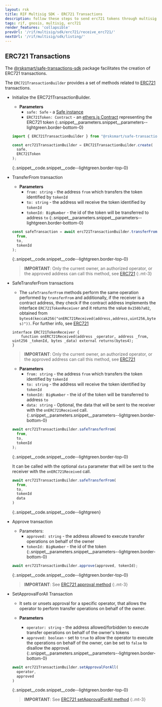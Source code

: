 ```yaml
---
layout: rsk
title: RIF Multisig SDK - ERC721 Transactions
description: follow these steps to send erc721 tokens through multisig transactions
tags: rif, gnosis, multisig, erc721
render_features: 'collapsible'
prevUrl: '/rif/multisig/sdk/erc721/receive_erc721/'
nextUrl: '/rif/multisig/sdk/listing/'
---
```


## ERC721 Transactions

The [@rsksmart/safe-transactions-sdk](https://github.com/rsksmart/safe-transactions-sdk) package facilitates the creation of ERC721 transactions.

The `ERC721TransactionBuilder` provides a set of methods related to [ERC721](https://eips.ethereum.org/EIPS/eip-721) transactions.

[](#top "collapsible")
- Initialize the ERC721TransactionBuilder.
  * **Parameters**
    - `safe: Safe` - a [Safe instance](https://github.com/gnosis/safe-core-sdk/blob/main/packages/safe-core-sdk/src/Safe.ts)
    - `ERC721Token: Contract` - an [ethers.js Contract](https://docs.ethers.io/v5/api/contract/contract/) representing the ERC721 token
  {:.snippet__parameters.snippet__parameters--lightgreen.border-bottom-0}

  ```ts
  import { ERC721TransactionBuilder } from "@rsksmart/safe-transactions-sdk";

  const erc721TransactionBuilder = ERC721TransactionBuilder.create(
    safe,
    ERC721Token
  );
  ```
  {:.snippet__code.snippet__code--lightgreen.border-top-0}

- TransferFrom transaction
  * **Parameters**
    - `from: string` - the address `from` which transfers the token identified by `tokenId`
    - `to: string` - the address will receive the token identified by `tokenId`
    - `tokenId: BigNumber` - the id of the token will be transferred to address `to`
  {:.snippet__parameters.snippet__parameters--lightgreen.border-bottom-0}

  ```ts
  const safeTransaction = await erc721TransactionBuilder.transferFrom(
    from,
    to,
    tokenId
  );
  ```
  {:.snippet__code.snippet__code--lightgreen.border-top-0}

  > **IMPORTANT**: Only the current owner, an authorized operator, or the approved address can call this method, see [ERC721](https://eips.ethereum.org/EIPS/eip-721)
  {:.mt-3}

- SafeTransferFrom transactions
  * The `safeTransferFrom` methods perform the same operation performed by `transferFrom` and additionally, if the receiver is a contract address, they check if the contract address implements the interface `ERC721TokenReceiver` and it returns the value `0x150b7a02`, obtained from `bytes4(keccak256("onERC721Received(address,address,uint256,bytes)"))`. For further info, see [ERC721](https://eips.ethereum.org/EIPS/eip-721)

  ```solidity
  interface ERC721TokenReceiver {
      function onERC721Received(address _operator, address _from, uint256 _tokenId, bytes _data) external returns(bytes4);
  }
  ```

  > **IMPORTANT**: Only the current owner, an authorized operator, or the approved address can call this method, see [ERC721](https://eips.ethereum.org/EIPS/eip-721)

  * **Parameters**
    - `from: string` - the address `from` which transfers the token identified by `tokenId`
    - `to: string` - the address will receive the token identified by `tokenId`
    - `tokenId: BigNumber` - the id of the token will be transferred to address `to`
    - `data: string` - Optional, the data that will be sent to the receiver with the `onERC721Received` call.
  {:.snippet__parameters.snippet__parameters--lightgreen.border-bottom-0}

  ```ts
  await erc721TransactionBuilder.safeTransferFrom(
    from,
    to,
    tokenId
  );
  ```
  {:.snippet__code.snippet__code--lightgreen.border-top-0}

  It can be called with the optional `data` parameter that will be sent to the receiver with the `onERC721Received` call.

  ```ts
  await erc721TransactionBuilder.safeTransferFrom(
    from, 
    to,
    tokenId
    data
  )
  ```
  {:.snippet__code.snippet__code--lightgreen}

- Approve transaction
  * Parameters:
    - `approved: string` - the address allowed to execute transfer operations on behalf of the owner
    - `tokenId: BigNumber` - the id of the token
  {:.snippet__parameters.snippet__parameters--lightgreen.border-bottom-0}

  ```ts
  await erc721TransactionBuilder.approve(approved, tokenId);
  ```
  {:.snippet__code.snippet__code--lightgreen.border-top-0}

  > **IMPORTANT**: See [ERC721 approval method](https://eips.ethereum.org/EIPS/eip-721)
  {:.mt-3}

- SetApprovalForAll Transaction
  * It sets or unsets approval for a specific operator, that allows the operator to perform transfer operations on behalf of the owner.

  * **Parameters**
    - `operator: string` - the address allowed/forbidden to execute transfer operations on behalf of the owner's tokens
    - `approved: boolean` - set to `true` to allow the operator to execute the operations on behalf of the owner, can be set to `false` to disallow the approval.
  {:.snippet__parameters.snippet__parameters--lightgreen.border-bottom-0}

  ```ts
  await erc721TransactionBuilder.setApprovalForAll(
    operator,
    approved
  )
  ```
  {:.snippet__code.snippet__code--lightgreen.border-top-0}

  > **IMPORTANT**: See [ERC721 setApprovalForAll method](https://eips.ethereum.org/EIPS/eip-721)
  {:.mt-3}
